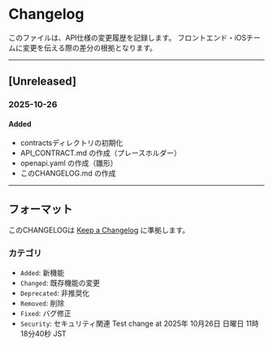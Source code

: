 # Changelog

このファイルは、API仕様の変更履歴を記録します。
フロントエンド・iOSチームに変更を伝える際の差分の根拠となります。

---

## [Unreleased]

### 2025-10-26

#### Added
- contractsディレクトリの初期化
- API_CONTRACT.md の作成（プレースホルダー）
- openapi.yaml の作成（雛形）
- このCHANGELOG.md の作成

---

## フォーマット

このCHANGELOGは [Keep a Changelog](https://keepachangelog.com/ja/1.0.0/) に準拠します。

### カテゴリ
- `Added`: 新機能
- `Changed`: 既存機能の変更
- `Deprecated`: 非推奨化
- `Removed`: 削除
- `Fixed`: バグ修正
- `Security`: セキュリティ関連
Test change at 2025年 10月26日 日曜日 11時18分40秒 JST
